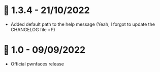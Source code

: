 # 🎉 1.3.4 - 21/10/2022
- Added default path to the help message
(Yeah, I forgot to update the CHANGELOG file =P)

# 🎉 1.0 - 09/09/2022
- Official pwnfaces release
